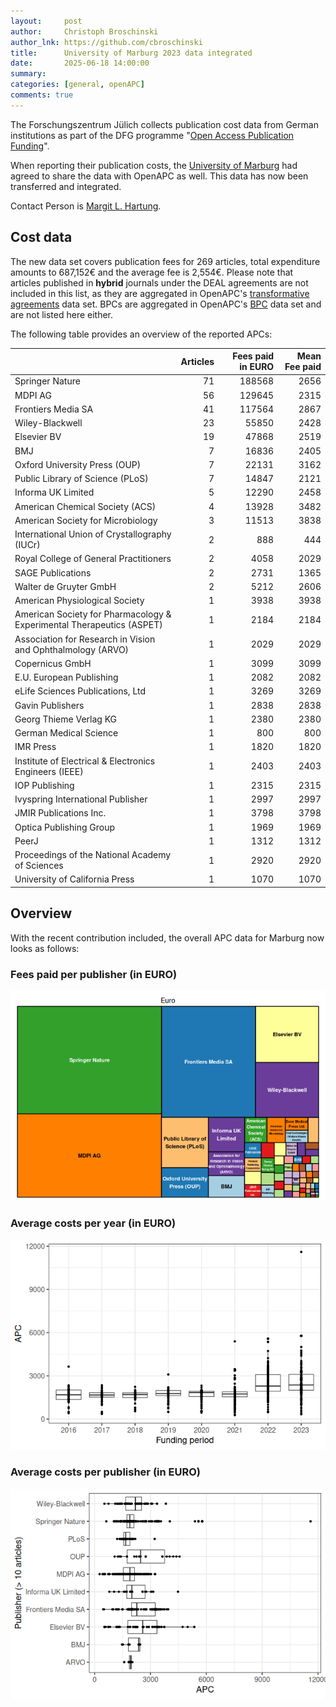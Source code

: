 ```yaml
---
layout:     post
author:     Christoph Broschinski
author_lnk: https://github.com/cbroschinski
title:      University of Marburg 2023 data integrated
date:       2025-06-18 14:00:00
summary:    
categories: [general, openAPC]
comments: true
---
```





The Forschungszentrum Jülich collects publication cost data from German institutions as part of the DFG programme "[Open Access Publication Funding](https://www.fz-juelich.de/en/zb/open-science/open-access/monitoring-dfg-oa-publication-funding)".

When reporting their publication costs, the [University of Marburg](https://www.uni-marburg.de/en) had agreed to share the data with OpenAPC as well. This data has now been transferred and integrated.

Contact Person is [Margit L. Hartung](mailto:openaccess@ub.uni-marburg.de).

## Cost data



The new data set covers publication fees for 269 articles, total expenditure amounts to 687,152€ and the average fee is 2,554€. Please note that articles published in **hybrid** journals under the DEAL agreements are not included in this list, as they are aggregated in OpenAPC's [transformative agreements](https://github.com/OpenAPC/openapc-de/tree/master/data/transformative_agreements) data set. BPCs are aggregated in OpenAPC's [BPC](https://github.com/OpenAPC/openapc-de/blob/master/data/bpc.csv) data set and are not listed here either.

The following table provides an overview of the reported APCs: 



|                                                                      | Articles| Fees paid in EURO| Mean Fee paid|
|:---------------------------------------------------------------------|--------:|-----------------:|-------------:|
|Springer Nature                                                       |       71|            188568|          2656|
|MDPI AG                                                               |       56|            129645|          2315|
|Frontiers Media SA                                                    |       41|            117564|          2867|
|Wiley-Blackwell                                                       |       23|             55850|          2428|
|Elsevier BV                                                           |       19|             47868|          2519|
|BMJ                                                                   |        7|             16836|          2405|
|Oxford University Press (OUP)                                         |        7|             22131|          3162|
|Public Library of Science (PLoS)                                      |        7|             14847|          2121|
|Informa UK Limited                                                    |        5|             12290|          2458|
|American Chemical Society (ACS)                                       |        4|             13928|          3482|
|American Society for Microbiology                                     |        3|             11513|          3838|
|International Union of Crystallography (IUCr)                         |        2|               888|           444|
|Royal College of General Practitioners                                |        2|              4058|          2029|
|SAGE Publications                                                     |        2|              2731|          1365|
|Walter de Gruyter GmbH                                                |        2|              5212|          2606|
|American Physiological Society                                        |        1|              3938|          3938|
|American Society for Pharmacology & Experimental Therapeutics (ASPET) |        1|              2184|          2184|
|Association for Research in Vision and Ophthalmology (ARVO)           |        1|              2029|          2029|
|Copernicus GmbH                                                       |        1|              3099|          3099|
|E.U. European Publishing                                              |        1|              2082|          2082|
|eLife Sciences Publications, Ltd                                      |        1|              3269|          3269|
|Gavin Publishers                                                      |        1|              2838|          2838|
|Georg Thieme Verlag KG                                                |        1|              2380|          2380|
|German Medical Science                                                |        1|               800|           800|
|IMR Press                                                             |        1|              1820|          1820|
|Institute of Electrical & Electronics Engineers (IEEE)                |        1|              2403|          2403|
|IOP Publishing                                                        |        1|              2315|          2315|
|Ivyspring International Publisher                                     |        1|              2997|          2997|
|JMIR Publications Inc.                                                |        1|              3798|          3798|
|Optica Publishing Group                                               |        1|              1969|          1969|
|PeerJ                                                                 |        1|              1312|          1312|
|Proceedings of the National Academy of Sciences                       |        1|              2920|          2920|
|University of California Press                                        |        1|              1070|          1070|



## Overview

With the recent contribution included, the overall APC data for Marburg now looks as follows:

### Fees paid per publisher (in EURO)

![plot of chunk tree_marburg_2025_06_18_full](/figure/tree_marburg_2025_06_18_full-1.png)

###  Average costs per year (in EURO)

![plot of chunk box_marburg_2025_06_18_year_full](/figure/box_marburg_2025_06_18_year_full-1.png)

###  Average costs per publisher (in EURO)

![plot of chunk box_marburg_2025_06_18_publisher_full](/figure/box_marburg_2025_06_18_publisher_full-1.png)
